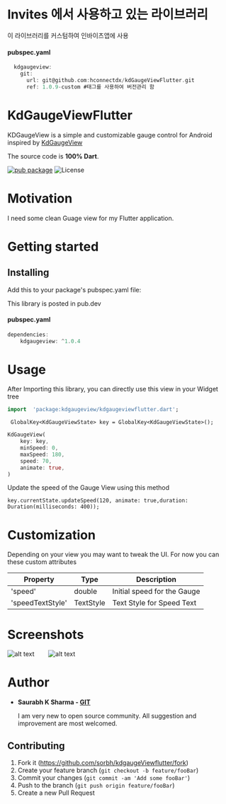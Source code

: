 # Invites 에서 사용하고 있는 라이브러리
이 라이브러리를 커스텀하여 인바이츠앱에 사용

#### pubspec.yaml
```dart
  kdgaugeview:
    git:
      url: git@github.com:hconnectdx/kdGaugeViewFlutter.git
      ref: 1.0.9-custom #태그를 사용하여 버전관리 함
```

# KdGaugeViewFlutter
KDGaugeView is a simple and customizable gauge control for Android inspired by [KdGaugeView](https://github.com/Sorbh/kdgaugeView)

The source code is **100% Dart**.

[![pub package](https://img.shields.io/pub/v/kdgaugeview.svg?style=flat-square)](https://pub.dartlang.org/packages/kdgaugeview) ![License](https://img.shields.io/badge/License-BSD%203--Clause-blue.svg?style=flat-square)


# Motivation

I need some clean Guage view for my Flutter application.

# Getting started

## Installing
Add this to your package's pubspec.yaml file:

This library is posted in pub.dev

#### pubspec.yaml
```dart
dependencies:  
	kdgaugeview: ^1.0.4
```

# Usage

After Importing this library, you can directly use this view in your Widget tree

```dart
import  'package:kdgaugeview/kdgaugeviewflutter.dart';
```

```
 GlobalKey<KdGaugeViewState> key = GlobalKey<KdGaugeViewState>();
```

```dart
KdGaugeView(
    key: key,
    minSpeed: 0,
    maxSpeed: 180,
    speed: 70,
    animate: true,
)
```
Update the speed of the Gauge View using this method

```
key.currentState.updateSpeed(120, animate: true,duration: Duration(milliseconds: 400));
```

# Customization
  Depending on your view you may want to tweak the UI. For now you can these custom attributes

  | Property | Type | Description |
  |----------|------|-------------|
  | 'speed' | double | Initial speed for the Gauge |
  | 'speedTextStyle' | TextStyle | Text Style for Speed Text |



# Screenshots
![alt text](https://github.com/sorbh/kdGaugeViewFlutter/blob/master/raw/demo.jpg)&nbsp;&nbsp;&nbsp;&nbsp;&nbsp;&nbsp;&nbsp;&nbsp;![alt text](https://github.com/sorbh/kdGaugeViewFlutter/blob/master/raw/demo.gif)


 


# Author
  * **Saurabh K Sharma - [GIT](https://github.com/Sorbh)**
  
      I am very new to open source community. All suggestion and improvement are most welcomed. 
  
 
## Contributing

1. Fork it (<https://github.com/sorbh/kdgaugeViewflutter/fork>)
2. Create your feature branch (`git checkout -b feature/fooBar`)
3. Commit your changes (`git commit -am 'Add some fooBar'`)
4. Push to the branch (`git push origin feature/fooBar`)
5. Create a new Pull Request


